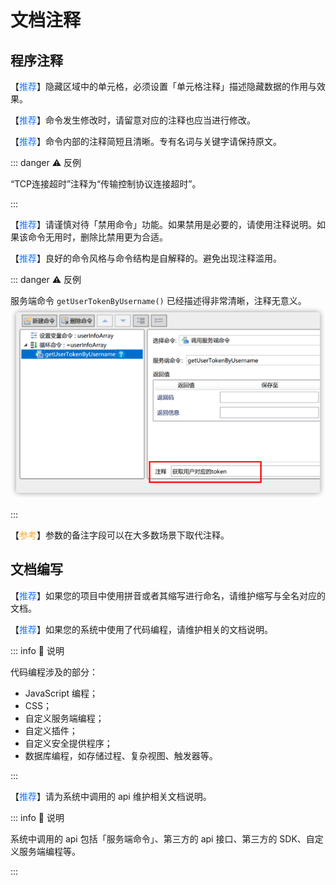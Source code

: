 # 文档注释

## 程序注释

【<font color="#1677FF">推荐</font>】隐藏区域中的单元格，必须设置「单元格注释」描述隐藏数据的作用与效果。

【<font color="#1677FF">推荐</font>】命令发生修改时，请留意对应的注释也应当进行修改。

【<font color="#1677FF">推荐</font>】命令内部的注释简短且清晰。专有名词与关键字请保持原文。

::: danger ⚠️ 反例

“TCP连接超时”注释为“传输控制协议连接超时”。

:::

【<font color="#1677FF">推荐</font>】请谨慎对待「禁用命令」功能。如果禁用是必要的，请使用注释说明。如果该命令无用时，删除比禁用更为合适。

【<font color="#1677FF">推荐</font>】良好的命令风格与命令结构是自解释的。避免出现注释滥用。

::: danger ⚠️ 反例

服务端命令 `getUserTokenByUsername()` 已经描述得非常清晰，注释无意义。
![注释反例](../../images/dev-base-docs-annotate.png "注释反例")

:::

【<font color="#F3AA34">参考</font>】参数的备注字段可以在大多数场景下取代注释。

## 文档编写

【<font color="#1677FF">推荐</font>】如果您的项目中使用拼音或者其缩写进行命名，请维护缩写与全名对应的文档。

【<font color="#1677FF">推荐</font>】如果您的系统中使用了代码编程，请维护相关的文档说明。

::: info 📘 说明

代码编程涉及的部分：
- JavaScript 编程；
- CSS；
- 自定义服务端编程；
- 自定义插件；
- 自定义安全提供程序；
- 数据库编程，如存储过程、复杂视图、触发器等。

:::

【<font color="#1677FF">推荐</font>】请为系统中调用的 api 维护相关文档说明。

::: info 📘 说明

系统中调用的 api 包括「服务端命令」、第三方的 api 接口、第三方的 SDK、自定义服务端编程等。

:::



